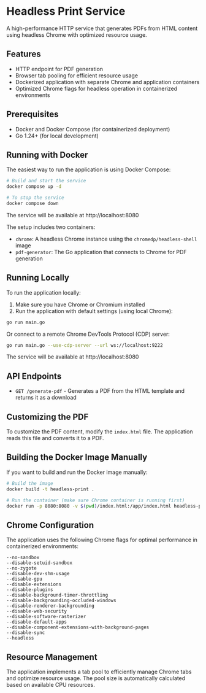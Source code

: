 # Headless Print Service

A high-performance HTTP service that generates PDFs from HTML content using headless Chrome with optimized resource usage.

## Features

- HTTP endpoint for PDF generation
- Browser tab pooling for efficient resource usage
- Dockerized application with separate Chrome and application containers
- Optimized Chrome flags for headless operation in containerized environments

## Prerequisites

- Docker and Docker Compose (for containerized deployment)
- Go 1.24+ (for local development)

## Running with Docker

The easiest way to run the application is using Docker Compose:

```bash
# Build and start the service
docker compose up -d

# To stop the service
docker compose down
```

The service will be available at http://localhost:8080

The setup includes two containers:
- `chrome`: A headless Chrome instance using the `chromedp/headless-shell` image
- `pdf-generator`: The Go application that connects to Chrome for PDF generation

## Running Locally

To run the application locally:

1. Make sure you have Chrome or Chromium installed
2. Run the application with default settings (using local Chrome):

```bash
go run main.go
```

Or connect to a remote Chrome DevTools Protocol (CDP) server:

```bash
go run main.go --use-cdp-server --url ws://localhost:9222
```

The service will be available at http://localhost:8080

## API Endpoints

- `GET /generate-pdf` - Generates a PDF from the HTML template and returns it as a download

## Customizing the PDF

To customize the PDF content, modify the `index.html` file. The application reads this file and converts it to a PDF.

## Building the Docker Image Manually

If you want to build and run the Docker image manually:

```bash
# Build the image
docker build -t headless-print .

# Run the container (make sure Chrome container is running first)
docker run -p 8080:8080 -v $(pwd)/index.html:/app/index.html headless-print
```

## Chrome Configuration

The application uses the following Chrome flags for optimal performance in containerized environments:

```
--no-sandbox
--disable-setuid-sandbox
--no-zygote
--disable-dev-shm-usage
--disable-gpu
--disable-extensions
--disable-plugins
--disable-background-timer-throttling
--disable-backgrounding-occluded-windows
--disable-renderer-backgrounding
--disable-web-security
--disable-software-rasterizer
--disable-default-apps
--disable-component-extensions-with-background-pages
--disable-sync
--headless
```

## Resource Management

The application implements a tab pool to efficiently manage Chrome tabs and optimize resource usage. The pool size is automatically calculated based on available CPU resources.
